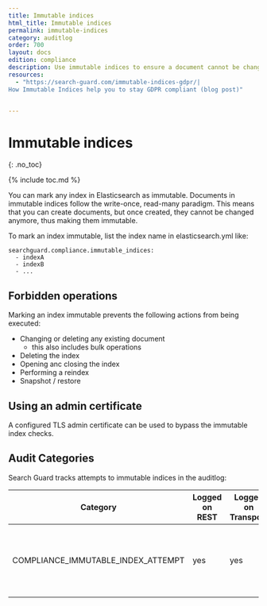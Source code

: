 ```yaml
---
title: Immutable indices
html_title: Immutable indices
permalink: immutable-indices
category: auditlog
order: 700
layout: docs
edition: compliance
description: Use immutable indices to ensure a document cannot be changed once indexed.
resources:
  - "https://search-guard.com/immutable-indices-gdpr/|
How Immutable Indices help you to stay GDPR compliant (blog post)"


---
```

<!---
Copyright 2022 floragunn GmbH
-->

# Immutable indices
{: .no_toc}

{% include toc.md %}

You can mark any index in Elasticsearch as immutable. Documents in immutable indices follow the write-once, read-many paradigm. This means that you can create documents, but once created, they cannot be changed anymore, thus making them immutable.

To mark an index immutable, list the index name in elasticsearch.yml like:

```
searchguard.compliance.immutable_indices: 
  - indexA
  - indexB
  - ...
```

## Forbidden operations

Marking an index immutable prevents the following actions from being executed:

* Changing or deleting any existing document
  * this also includes bulk operations
* Deleting the index
* Opening anc closing the index
* Performing a reindex
* Snapshot / restore

## Using an admin certificate

A configured TLS admin certificate can be used to bypass the immutable index checks.

## Audit Categories

Search Guard tracks attempts to immutable indices in the auditlog:

| Category | Logged on REST | Logged on Transport | Description |
|---|---|---|---|
| COMPLIANCE_IMMUTABLE_INDEX_ATTEMPT | yes | yes | Attempt to access and immutable index in a way which is not allowed.|
